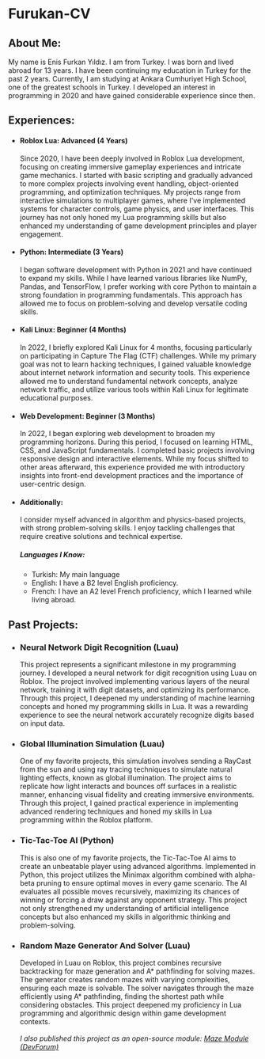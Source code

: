 <h1>Furukan-CV</h1>

<h2>About Me:</h2>
<p>
  My name is Enis Furkan Yıldız. I am from Turkey. I was born and lived abroad for 13 years. I have been continuing my education in Turkey for the past 2 years. Currently, I am studying at Ankara Cumhuriyet High School, one of the greatest schools in Turkey. I developed an interest in programming in 2020 and have gained considerable experience since then.
</p>

<h2>Experiences:</h2>
<ul>
  <li>
    <h4>Roblox Lua: Advanced (4 Years)</h4>
    <p>
      Since 2020, I have been deeply involved in Roblox Lua development, focusing on creating immersive gameplay experiences and intricate game mechanics. I started with basic scripting and gradually advanced to more complex projects involving event handling, object-oriented programming, and optimization techniques. My projects range from interactive simulations to multiplayer games, where I've implemented systems for character controls, game physics, and user interfaces. This journey has not only honed my Lua programming skills but also enhanced my understanding of game development principles and player engagement.
    </p>
  </li>
  <li>
    <h4>Python: Intermediate (3 Years)</h4>
    <p>
      I began software development with Python in 2021 and have continued to expand my skills. While I have learned various libraries like NumPy, Pandas, and TensorFlow, I prefer working with core Python to maintain a strong foundation in programming fundamentals. This approach has allowed me to focus on problem-solving and develop versatile coding skills.
    </p>
  </li>
  <li>
    <h4>Kali Linux: Beginner (4 Months)</h4>
    <p>
      In 2022, I briefly explored Kali Linux for 4 months, focusing particularly on participating in Capture The Flag (CTF) challenges. While my primary goal was not to learn hacking techniques, I gained valuable knowledge about internet network information and security tools. This experience allowed me to understand fundamental network concepts, analyze network traffic, and utilize various tools within Kali Linux for legitimate educational purposes.
    </p>
  </li>
  <li>
    <h4>Web Development: Beginner (3 Months)</h4>
    <p>
      In 2022, I began exploring web development to broaden my programming horizons. During this period, I focused on learning HTML, CSS, and JavaScript fundamentals. I completed basic projects involving responsive design and interactive elements. While my focus shifted to other areas afterward, this experience provided me with introductory insights into front-end development practices and the importance of user-centric design.
    </p>
  </li>
  <li>
    <h4>Additionally:</h4>
    <p>
      I consider myself advanced in algorithm and physics-based projects, with strong problem-solving skills. I enjoy tackling challenges that require creative solutions and technical expertise.
    </p>
    <h5>Languages I Know:</h5>
    <ul>
      <li>Turkish: My main language</li>
      <li>English: I have a B2 level English proficiency.</li>
      <li>French: I have an A2 level French proficiency, which I learned while living abroad.</li>
    </ul>
  </li>
</ul>

<h2>Past Projects:</h2>
<ul>
  <li>
    <h3>Neural Network Digit Recognition (Luau)</h3>
    <p>
      This project represents a significant milestone in my programming journey. I developed a neural network for digit recognition using Luau on Roblox. The project involved implementing various layers of the neural network, training it with digit datasets, and optimizing its performance. Through this project, I deepened my understanding of machine learning concepts and honed my programming skills in Lua. It was a rewarding experience to see the neural network accurately recognize digits based on input data.
    </p>
  </li>
  <li>
    <h3>Global Illumination Simulation (Luau)</h3>
    <p>
      One of my favorite projects, this simulation involves sending a RayCast from the sun and using ray tracing techniques to simulate natural lighting effects, known as global illumination. The project aims to replicate how light interacts and bounces off surfaces in a realistic manner, enhancing visual fidelity and creating immersive environments. Through this project, I gained practical experience in implementing advanced rendering techniques and honed my skills in Lua programming within the Roblox platform.
    </p>
  </li>
  <li>
    <h3>Tic-Tac-Toe AI (Python)</h3>
    <p>
      This is also one of my favorite projects, the Tic-Tac-Toe AI aims to create an unbeatable player using advanced algorithms. Implemented in Python, this project utilizes the Minimax algorithm combined with alpha-beta pruning to ensure optimal moves in every game scenario. The AI evaluates all possible moves recursively, maximizing its chances of winning or forcing a draw against any opponent strategy. This project not only strengthened my understanding of artificial intelligence concepts but also enhanced my skills in algorithmic thinking and problem-solving.
    </p>
  </li>
  <li>
    <h3>Random Maze Generator And Solver (Luau)</h3>
    <p>
      Developed in Luau on Roblox, this project combines recursive backtracking for maze generation and A* pathfinding for solving mazes. The generator creates random mazes with varying complexities, ensuring each maze is solvable. The solver navigates through the maze efficiently using A* pathfinding, finding the shortest path while considering obstacles. This project deepened my proficiency in Lua programming and algorithmic design within game development contexts. <br><br>
      <i>I also published this project as an open-source module: <a href="https://devforum.roblox.com/t/mazemodule-create-mazes-and-find-your-way/3014919">Maze Module (DevForum)</a></i>
    </p>
  </li>
</ul>
